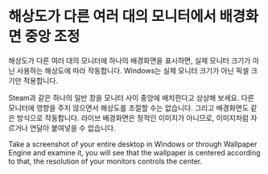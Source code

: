 # 해상도가 다른 여러 대의 모니터에서 배경화면 중앙 조정

해상도가 다른 여러 대의 모니터에 하나의 배경화면을 표시하면, 실제 모니터 크기가 아닌 사용하는 해상도에 따라 작동합니다. Windows는 실제 모니터 크기가 아닌 픽셀 크기만 적용합니다.

Steam과 같은 하나의 일반 창을 모니터 사이 중앙에 배치한다고 상상해 보세요. 다른 모니터에 영향을 주지 않으면서 해상도를 조절할 수는 없습니다. 그리고 배경화면도 같은 방식으로 작동합니다. 라이브 배경화면은 정적인 이미지가 아니므로, 이미지처럼 자르거나 연달아 붙여넣을 수 없습니다.

Take a screenshot of your entire desktop in Windows or through Wallpaper Engine and examine it, you will see that the wallpaper is centered according to that, the resolution of your monitors controls the center. 